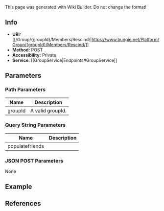 <span class="wiki-builder">This page was generated with Wiki Builder. Do not change the format!</span>

## Info

* **URI:** [[/Group/{groupId}/Members/Rescind/|https://www.bungie.net/Platform/Group/{groupId}/Members/Rescind/]]
* **Method:** POST
* **Accessibility:** Private
* **Service:** [[GroupService|Endpoints#GroupService]]

## Parameters
### Path Parameters
Name | Description
---- | -----------
groupId | A valid groupId.

### Query String Parameters
Name | Description
---- | -----------
populatefriends | 

### JSON POST Parameters
None

## Example


## References
